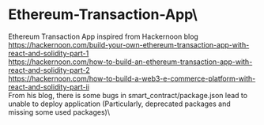 # Ethereum-Transaction-App\
Ethereum Transaction App inspired from Hackernoon blog\
https://hackernoon.com/build-your-own-ethereum-transaction-app-with-react-and-solidity-part-1 \
https://hackernoon.com/how-to-build-an-ethereum-transaction-app-with-react-and-solidity-part-2 \
https://hackernoon.com/how-to-build-a-web3-e-commerce-platform-with-react-and-solidity-part-ii \
From his blog, there is some bugs in smart_contract/package.json lead to unable to deploy application (Particularly, deprecated packages and missing some used packages)\
